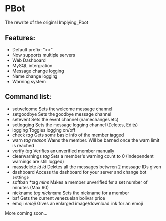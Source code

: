 # PBot
The rewrite of the original Implying_Pbot

## Features:
- Default prefix: ">>"
- Now supports multiple servers
- Web Dashboard
- MySQL intergration
- Message change logging
- Name change logging
- Warning system

## Command list:
- setwelcome
Sets the welcome message channel
- setgoodbye
Sets the goodbye message channel
- setevent
Sets the event channel (namechanges etc)
- setlogging
Sets the message logging channel (Deletes, Edits)
- logging
Toggles logging on/off
- check *tag*
Gets some basic info of the member tagged
- warn *tag* *reason*
Warns the member. Will be banned once the warn limit is reached
- verify *tag*
Verifies an unverified member manually
- clearwarnings *tag*
Sets a member's warning count to 0 (Independent warnings are still logged)
- massdelete *id* *id*
Deletes all the messages between 2 message IDs given
- dashboard
Access the dashboard for your server and change bot settings
- softban *tag *mins*
Makes a member unverified for a set number of minutes (Max 60)
- nickname *tag* *nickname*
Sets the nickname for a member
- bsf
Gets the current venezuelan bolivar price
- emoji *emoji*
Gives an enlarged image/download link for an emoji

More coming soon...
